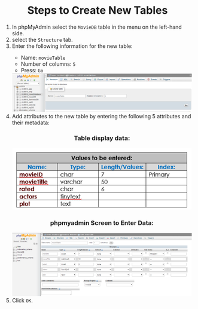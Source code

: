 <center><h1>Steps to Create New Tables</h1></center>


<ol>
<li>In phpMyAdmin select the <code>MovieDB</code> table in the menu on the left-hand side. </li>
<li>select the <code>Structure</code> tab.</li>
<li>Enter the following information for the new table:</li>
<ul>
<li>Name: <code>movieTable</code> </li>
<li>Number of columns: <code>5</code> </li>
<li>Press: <code>Go</code> </li>
</ul>


<center>
<img src=".guides/img/newTables.png" />
</center>

<li>Add attributes to the new table by entering the following 5 attributes and their metadata:</li>


<center><h3>Table display data:</h3>
<img src=".guides/img/tableMetadata.png" />
</center>

<center><h3>phpmyadmin Screen to Enter Data:</h3>
<img src=".guides/img/metadata.png" />
</center>
<li>Click <code>OK</code>.</li>

</ol>